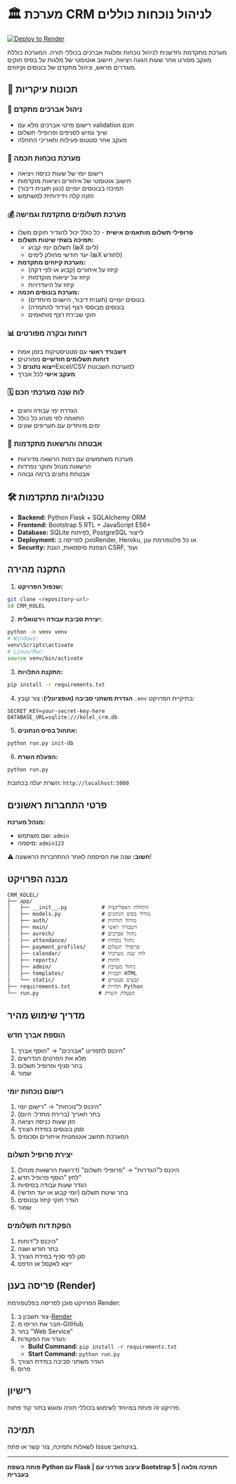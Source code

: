 # 🏛️ מערכת CRM לניהול נוכחות כוללים

[![Deploy to Render](https://render.com/images/deploy-to-render-button.svg)](https://render.com/deploy)

מערכת מתקדמת וחדשנית לניהול נוכחות ומלגות אברכים בכוללי תורה. המערכת כוללת מעקב מפורט אחר שעות הגעה ויציאה, חישוב אוטומטי של מלגות על בסיס חוקים מוגדרים מראש, וניהול מתקדם של בונוסים וקיזוזים.

## 🌟 תכונות עיקריות

### 👥 ניהול אברכים מתקדם
- רישום פרטי אברכים מלא עם validation חכם
- שיוך גמיש לסניפים ופרופילי תשלום
- מעקב אחר סטטוס פעילות ותאריכי התחלה

### 📅 מערכת נוכחות חכמה
- רישום יומי של שעות כניסה ויציאה
- חישוב אוטומטי של איחורים ויציאות מוקדמות
- תמיכה בבונוסים יומיים (כגון תענית דיבור)
- הזנה קלה וידידותית למשתמש

### 💰 מערכת תשלומים מתקדמת וגמישה
- **פרופילי תשלום מותאמים אישית** - כל כולל יכול להגדיר חוקים משלו
- **תמיכה בשתי שיטות תשלום:**
  - תשלום יומי קבוע (₪X ליום)
  - יעד חודשי מחולק לימים (₪X לחודש)
- **מערכת קיזוזים מתקדמת:**
  - קיזוז על איחורים (קבוע או לפי דקה)
  - קיזוז על יציאות מוקדמות
  - קיזוז על היעדרויות
- **מערכת בונוסים חכמה:**
  - בונוסים יומיים (תענית דיבור, הישגים מיוחדים)
  - בונוסים מבוססי רצף (עידוד להתמדה)
  - חוקי שבירת רצף מותאמים

### 📊 דוחות ובקרה מפורטים
- **דשבורד ראשי** עם סטטיסטיקות בזמן אמת
- **דוחות תשלומים חודשיים** מפורטים
- **ייצוא נתונים** לExcel/CSV למערכות חשבונות
- **מעקב אישי** לכל אברך

### 🗓️ לוח שנה מערכתי חכם
- הגדרת ימי עבודה וחגים
- התאמה לפי מנהג כל כולל
- ימים מיוחדים עם תעריפים שונים

### 🔐 אבטחה והרשאות מתקדמות
- מערכת משתמשים עם רמות הרשאה מדורגות
- הרשאות מנהל וחוקר נפרדות
- אבטחת נתונים ברמה גבוהה

## 🛠️ טכנולוגיות מתקדמות

- **Backend:** Python Flask + SQLAlchemy ORM
- **Frontend:** Bootstrap 5 RTL + JavaScript ES6+
- **Database:** SQLite לפיתוח, PostgreSQL לייצור
- **Deployment:** מוכן לפריסה בRender, Heroku, או כל פלטפורמת ענן
- **Security:** הצפנת סיסמאות, הגנת CSRF, ועוד

## התקנה מהירה

1. **שכפול הפרויקט:**
```bash
git clone <repository-url>
cd CRM_KOLEL
```

2. **יצירת סביבת עבודה וירטואלית:**
```bash
python -m venv venv
# Windows:
venv\Scripts\activate
# Linux/Mac:
source venv/bin/activate
```

3. **התקנת התלויות:**
```bash
pip install -r requirements.txt
```

4. **הגדרת משתני סביבה (אופציונלי):**
צור קובץ `.env` בתיקיית הפרויקט:
```
SECRET_KEY=your-secret-key-here
DATABASE_URL=sqlite:///kolel_crm.db
```

5. **אתחול בסיס הנתונים:**
```bash
python run.py init-db
```

6. **הפעלת השרת:**
```bash
python run.py
```

השרת יעלה בכתובת: `http://localhost:5000`

## פרטי התחברות ראשונים

**מנהל מערכת:**
- שם משתמש: `admin`
- סיסמה: `admin123`

⚠️ **חשוב:** שנה את הסיסמה לאחר ההתחברות הראשונה!

## מבנה הפרויקט

```
CRM_KOLEL/
├── app/
│   ├── __init__.py           # התחלת האפליקציה
│   ├── models.py             # מודלי בסיס הנתונים
│   ├── auth/                 # מודול הזדהות
│   ├── main/                 # דשבורד ראשי
│   ├── avrech/               # ניהול אברכים
│   ├── attendance/           # ניהול נוכחות
│   ├── payment_profiles/     # פרופילי תשלום
│   ├── calendar/             # לוח שנה מערכתי
│   ├── reports/              # דוחות
│   ├── admin/                # ניהול מערכת
│   ├── templates/            # תבניות HTML
│   └── static/               # קבצים סטטיים
├── requirements.txt          # תלויות Python
└── run.py                   # הפעלת השרת
```

## מדריך שימוש מהיר

### הוספת אברך חדש
1. היכנס לתפריט "אברכים" → "הוסף אברך"
2. מלא את הפרטים הנדרשים
3. בחר סניף ופרופיל תשלום
4. שמור

### רישום נוכחות יומי
1. היכנס ל"נוכחות" → "רישום יומי"
2. בחר תאריך (ברירת מחדל: היום)
3. הזן שעות כניסה ויציאה
4. סמן בונוסים במידת הצורך
5. המערכת תחשב אוטומטית איחורים וסכומים

### יצירת פרופיל תשלום
1. היכנס ל"הגדרות" → "פרופילי תשלום" (דרושות הרשאות מנהל)
2. לחץ "הוסף פרופיל חדש"
3. הגדר שעות עבודה בסיסיות
4. בחר שיטת תשלום (יומי קבוע או יעד חודשי)
5. הגדר חוקי קיזוז ובונוסים
6. שמור

### הפקת דוח תשלומים
1. היכנס ל"דוחות"
2. בחר חודש ושנה
3. סנן לפי סניף במידת הצורך
4. ייצא לאקסל או הדפס

## פריסה בענן (Render)

הפרויקט מוכן לפריסה בפלטפורמת Render:

1. צור חשבון ב-[Render](https://render.com)
2. חבר את הריפו מ-GitHub
3. בחר "Web Service"
4. הגדר את הפקודות:
   - **Build Command:** `pip install -r requirements.txt`
   - **Start Command:** `python run.py`
5. הגדר משתני סביבה במידת הצורך
6. פרוס

## רישיון

פרויקט זה פותח במיוחד לשימוש בכוללי תורה ומוגש בתור קוד פתוח.

## תמיכה

לשאלות ותמיכה, צור קשר או פתח Issue בגיטהאב.

---

**פותח בשפת Python עם Flask | עיצוב מודרני עם Bootstrap 5 | תמיכה מלאה בעברית**